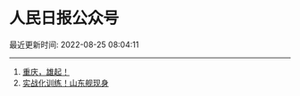 # 人民日报公众号

最近更新时间: 2022-08-25 08:04:11

--- 
1. [重庆，雄起！](https://mp.weixin.qq.com/s/2a4JgVjCjN_2_z52P_KeHw) 
2. [实战化训练！山东舰现身](https://mp.weixin.qq.com/s/FHVytgK1QBFYGRJEKrm0iw) 
